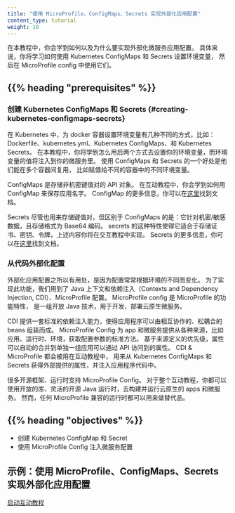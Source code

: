 ```yaml
---
title: "使用 MicroProfile、ConfigMaps、Secrets 实现外部化应用配置"
content_type: tutorial
weight: 10
---
```



在本教程中，你会学到如何以及为什么要实现外部化微服务应用配置。
具体来说，你将学习如何使用 Kubernetes ConfigMaps 和 Secrets 设置环境变量，
然后在 MicroProfile config 中使用它们。

## {{% heading "prerequisites" %}}

### 创建 Kubernetes ConfigMaps 和 Secrets  {#creating-kubernetes-configmaps-secrets}
在 Kubernetes 中，为 docker 容器设置环境变量有几种不同的方式，比如：
Dockerfile、kubernetes.yml、Kubernetes ConfigMaps、和 Kubernetes Secrets。
在本教程中，你将学到怎么用后两个方式去设置你的环境变量，而环境变量的值将注入到你的微服务里。
使用 ConfigMaps 和 Secrets 的一个好处是他们能在多个容器间复用，
比如赋值给不同的容器中的不同环境变量。

ConfigMaps 是存储非机密键值对的 API 对象。
在互动教程中，你会学到如何用 ConfigMap 来保存应用名字。
ConfigMap 的更多信息，你可以在[这里](/zh-cn/docs/tasks/configure-pod-container/configure-pod-configmap/)找到文档。

Secrets 尽管也用来存储键值对，但区别于 ConfigMaps 的是：它针对机密/敏感数据，且存储格式为 Base64 编码。
secrets 的这种特性使得它适合于存储证书、密钥、令牌，上述内容你将在交互教程中实现。
Secrets 的更多信息，你可以在[这里](/zh-cn/docs/concepts/configuration/secret/)找到文档。


### 从代码外部化配置
外部化应用配置之所以有用处，是因为配置常常根据环境的不同而变化。
为了实现此功能，我们用到了 Java 上下文和依赖注入（Contexts and Dependency Injection, CDI）、MicroProfile 配置。
MicroProfile config 是 MicroProfile 的功能特性，
是一组开放 Java 技术，用于开发、部署云原生微服务。

CDI 提供一套标准的依赖注入能力，使得应用程序可以由相互协作的、松耦合的 beans 组装而成。
MicroProfile Config 为 app 和微服务提供从各种来源，比如应用、运行时、环境，获取配置参数的标准方法。
基于来源定义的优先级，属性可以自动的合并到单独一组应用可以通过 API 访问到的属性。
CDI & MicroProfile 都会被用在互动教程中，
用来从 Kubernetes ConfigMaps 和 Secrets 获得外部提供的属性，并注入应用程序代码中。

很多开源框架、运行时支持 MicroProfile Config。
对于整个互动教程，你都可以使用开放的库、灵活的开源 Java 运行时，去构建并运行云原生的 apps 和微服务。
然而，任何 MicroProfile 兼容的运行时都可以用来做替代品。


## {{% heading "objectives" %}}

* 创建 Kubernetes ConfigMap 和 Secret
* 使用 MicroProfile Config 注入微服务配置

  

## 示例：使用 MicroProfile、ConfigMaps、Secrets 实现外部化应用配置

[启动互动教程](/zh-cn/docs/tutorials/configuration/configure-java-microservice/configure-java-microservice-interactive/) 
